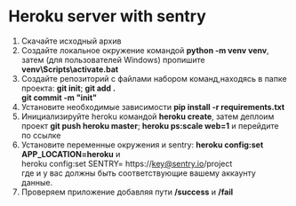 # Heroku server with sentry

1. Скачайте исходный архив
2. Создайте локальное окружение командой **python -m venv venv**, затем (для пользователей Windows) пропишите **venv\Scripts\activate.bat**
3. Создайте репозиторий с файлами набором команд,находясь в папке проекта: **git init**; **git add .**  
**git commit -m "init"**
4. Установите необходимые зависимости **pip install -r requirements.txt** 
4. Инициализируйте heroku командой **heroku create**, затем деплоим проект **git push heroku master**; **heroku ps:scale web=1** и перейдите по ссылке
5. Установите переменные окружения и sentry: **heroku config:set APP_LOCATION=heroku** и  
heroku config:set SENTRY= https://key@sentry.io/project  
   где <key> и <project> у вас должны быть соответствующие вашему аккаунту данные.
5. Проверяем приложение добавляя пути **/success** и **/fail**
